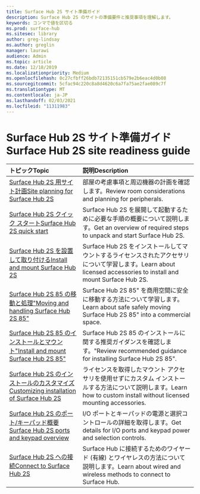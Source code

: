 ```yaml
---
title: Surface Hub 2S サイト準備ガイド
description: Surface Hub 2S のサイトの準備要件と推奨事項を理解します。
keywords: コンマで値を区切る
ms.prod: surface-hub
ms.sitesec: library
author: greg-lindsay
ms.author: greglin
manager: laurawi
audience: Admin
ms.topic: article
ms.date: 12/18/2019
ms.localizationpriority: Medium
ms.openlocfilehash: 0c27cfbff26bdb72135151cb579e2b6eac4d0b08
ms.sourcegitcommit: 5cfac94c220c8a8d4620c6a7fa75ae2fae089c7f
ms.translationtype: MT
ms.contentlocale: ja-JP
ms.lasthandoff: 02/03/2021
ms.locfileid: "11311983"
---
```

# <span data-ttu-id="4e6e9-104">Surface Hub 2S サイト準備ガイド</span><span class="sxs-lookup"><span data-stu-id="4e6e9-104">Surface Hub 2S site readiness guide</span></span>

| <span data-ttu-id="4e6e9-105">トピック</span><span class="sxs-lookup"><span data-stu-id="4e6e9-105">Topic</span></span> | <span data-ttu-id="4e6e9-106">説明</span><span class="sxs-lookup"><span data-stu-id="4e6e9-106">Description</span></span> |
|:-------|:-------|
| [<span data-ttu-id="4e6e9-107">Surface Hub 2S 用サイト計画</span><span class="sxs-lookup"><span data-stu-id="4e6e9-107">Site planning for Surface Hub 2S</span></span>](surface-hub-2s-site-planning.md) | <span data-ttu-id="4e6e9-108">部屋の考慮事項と周辺機器の計画を確認します。</span><span class="sxs-lookup"><span data-stu-id="4e6e9-108">Review room considerations and planning for peripherals.</span></span> |
| [<span data-ttu-id="4e6e9-109">Surface Hub 2S クイック スタート</span><span class="sxs-lookup"><span data-stu-id="4e6e9-109">Surface Hub 2S quick start</span></span>](surface-hub-2s-quick-start.md) | <span data-ttu-id="4e6e9-110">Surface Hub 2S を展開して起動するために必要な手順の概要について説明します。</span><span class="sxs-lookup"><span data-stu-id="4e6e9-110">Get an overview of required steps to unpack and start Surface Hub 2S.</span></span> |
| [<span data-ttu-id="4e6e9-111">Surface Hub 2S を設置して取り付ける</span><span class="sxs-lookup"><span data-stu-id="4e6e9-111">Install and mount Surface Hub 2S</span></span>](surface-hub-2s-install-mount.md) | <span data-ttu-id="4e6e9-112">Surface Hub 2S をインストールしてマウントするライセンスされたアクセサリについて学習します。</span><span class="sxs-lookup"><span data-stu-id="4e6e9-112">Learn about licensed accessories to install and mount Surface Hub 2S.</span></span> |
| [<span data-ttu-id="4e6e9-113">Surface Hub 2S 85 の移動と処理"</span><span class="sxs-lookup"><span data-stu-id="4e6e9-113">Moving and handling Surface Hub 2S 85"</span></span>](hub-move.md) | <span data-ttu-id="4e6e9-114">Surface Hub 2S 85" を商用空間に安全に移動する方法について学習します。</span><span class="sxs-lookup"><span data-stu-id="4e6e9-114">Learn about safe safely moving Surface Hub 2S 85" into a commercial space.</span></span>  |
| [<span data-ttu-id="4e6e9-115">Surface Hub 2S 85 のインストールとマウント"</span><span class="sxs-lookup"><span data-stu-id="4e6e9-115">Install and mount Surface Hub 2S 85"</span></span>](surface-hub-2s-install-mount.md) | <span data-ttu-id="4e6e9-116">Surface Hub 2S 85 のインストールに関する推奨ガイダンスを確認します。"</span><span class="sxs-lookup"><span data-stu-id="4e6e9-116">Review recommended guidance for installing Surface Hub 2S 85".</span></span> |
| [<span data-ttu-id="4e6e9-117">Surface Hub 2S のインストールのカスタマイズ</span><span class="sxs-lookup"><span data-stu-id="4e6e9-117">Customizing installation of Surface Hub 2S</span></span>](surface-hub-2s-custom-install.md) | <span data-ttu-id="4e6e9-118">ライセンスを取得したマウント アクセサリを使用せずにカスタム インストールする方法について説明します。</span><span class="sxs-lookup"><span data-stu-id="4e6e9-118">Learn how to custom install without licensed mounting accessories.</span></span>|
| [<span data-ttu-id="4e6e9-119">Surface Hub 2S のポート/キーパッド概要</span><span class="sxs-lookup"><span data-stu-id="4e6e9-119">Surface Hub 2S ports and keypad overview</span></span>](surface-hub-2s-port-keypad-overview.md) | <span data-ttu-id="4e6e9-120">I/O ポートとキーパッドの電源と選択コントロールの詳細を取得します。</span><span class="sxs-lookup"><span data-stu-id="4e6e9-120">Get details for I/O ports and keypad power and selection controls.</span></span> |
| [<span data-ttu-id="4e6e9-121">Surface Hub 2S への接続</span><span class="sxs-lookup"><span data-stu-id="4e6e9-121">Connect to Surface Hub 2S</span></span>](surface-hub-2s-connect.md) | <span data-ttu-id="4e6e9-122">Surface Hub に接続するためのワイヤード (有線) とワイヤレスの方法について説明します。</span><span class="sxs-lookup"><span data-stu-id="4e6e9-122">Learn about wired and wireless methods to connect to Surface Hub.</span></span>|
